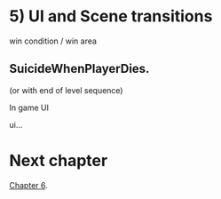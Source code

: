 # 5) UI and Scene transitions

win condition / win area


## SuicideWhenPlayerDies.
(or with end of level sequence)

In game UI

ui...





# Next chapter

[Chapter 6](https://github.com/hardlydifficult/Platformer/blob/master/Chapter6.md).
